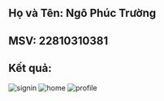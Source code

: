 ## Họ và Tên: Ngô Phúc Trường 
## MSV: 22810310381

## Kết quả:
![signin](signin.gif)
![home](home.gif)
![profile](profile.gif)
